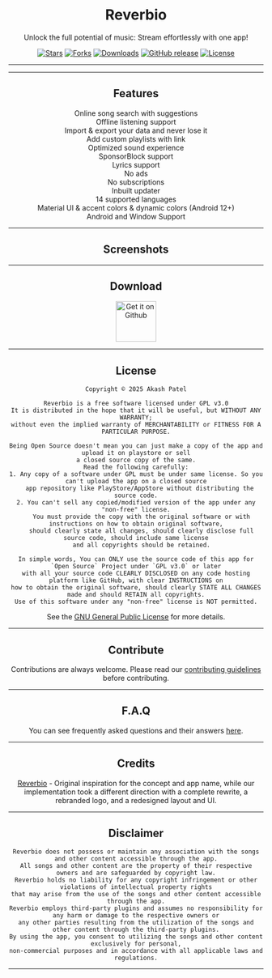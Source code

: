 <div align="center">

# Reverbio

Unlock the full potential of music: Stream effortlessly with one app!

[![Stars](https://img.shields.io/github/stars/akashskypatel/Reverbio?style=flat-square&color=D3BEAB)](https://github.com/akashskypatel/Reverbio/stargazers)
[![Forks](https://img.shields.io/github/forks/akashskypatel/Reverbio?style=flat-square&color=D3BEAB)](https://github.com/akashskypatel/Reverbio/fork)
[![Downloads](https://img.shields.io/github/downloads/akashskypatel/Reverbio/total?style=flat-square&color=D3BEAB)](https://github.com/akashskypatel/Reverbio/releases)
[![GitHub release](https://img.shields.io/github/v/release/akashskypatel/Reverbio?color=D3BEAB)](https://github.com/akashskypatel/Reverbio/releases)
[![License](https://img.shields.io/github/license/akashskypatel/Reverbio?color=D3BEAB)](LICENSE)

---

---

## Features

<center>

Online song search with suggestions <br/>
Offline listening support <br/>
Import & export your data and never lose it <br/>
Add custom playlists with link <br/>
Optimized sound experience <br/>
SponsorBlock support <br/>
Lyrics support <br/>
No ads <br/>
No subscriptions <br/>
Inbuilt updater <br/>
14 supported languages <br/>
Material UI & accent colors & dynamic colors (Android 12+) <br/>
Android and Window Support <br/>

</center>


---

## Screenshots

---

## Download


[<img src="https://github.com/akashskypatel/Reverbio/raw/master/repository_files/get-it-on-github.png" alt="Get it on Github" height="80">](https://github.com/akashskypatel/Reverbio/releases/latest)

---

## License


```
Copyright © 2025 Akash Patel

Reverbio is a free software licensed under GPL v3.0
It is distributed in the hope that it will be useful, but WITHOUT ANY WARRANTY;
without even the implied warranty of MERCHANTABILITY or FITNESS FOR A PARTICULAR PURPOSE.
```

```
Being Open Source doesn't mean you can just make a copy of the app and upload it on playstore or sell
a closed source copy of the same.
Read the following carefully:
1. Any copy of a software under GPL must be under same license. So you can't upload the app on a closed source
  app repository like PlayStore/AppStore without distributing the source code.
2. You can't sell any copied/modified version of the app under any "non-free" license.
   You must provide the copy with the original software or with instructions on how to obtain original software,
   should clearly state all changes, should clearly disclose full source code, should include same license
   and all copyrights should be retained.

In simple words, You can ONLY use the source code of this app for `Open Source` Project under `GPL v3.0` or later
with all your source code CLEARLY DISCLOSED on any code hosting platform like GitHub, with clear INSTRUCTIONS on
how to obtain the original software, should clearly STATE ALL CHANGES made and should RETAIN all copyrights.
Use of this software under any "non-free" license is NOT permitted.
```

See the [GNU General Public License](https://github.com/akashskypatel/Reverbio/blob/master/LICENSE) for more details.

---

## Contribute

Contributions are always welcome. Please read our [contributing guidelines](https://github.com/akashskypatel/Reverbio/blob/master/CONTRIBUTING.md) before contributing.

---

## F.A.Q

You can see frequently asked questions and their answers [here](https://github.com/akashskypatel/Reverbio/discussions/340).

---

## Credits

[Reverbio](https://github.com/Harsh-23/Reverbio) - Original inspiration for the concept and app name, while our implementation took a different direction with a complete rewrite, a rebranded logo, and a redesigned layout and UI.

---

## Disclaimer

```
Reverbio does not possess or maintain any association with the songs and other content accessible through the app.
All songs and other content are the property of their respective owners and are safeguarded by copyright law.
Reverbio holds no liability for any copyright infringement or other violations of intellectual property rights
that may arise from the use of the songs and other content accessible through the app.
Reverbio employs third-party plugins and assumes no responsibility for any harm or damage to the respective owners or
any other parties resulting from the utilization of the songs and other content through the third-party plugins.
By using the app, you consent to utilizing the songs and other content exclusively for personal,
non-commercial purposes and in accordance with all applicable laws and regulations.
```

---
